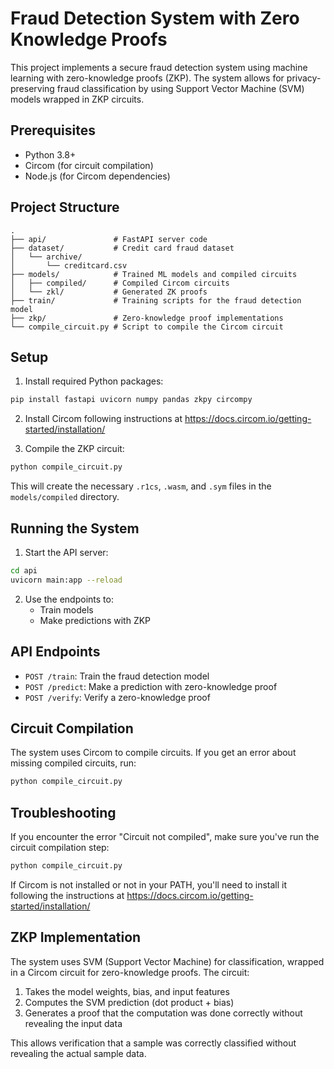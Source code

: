# Fraud Detection System with Zero Knowledge Proofs

This project implements a secure fraud detection system using machine learning with zero-knowledge proofs (ZKP). The system allows for privacy-preserving fraud classification by using Support Vector Machine (SVM) models wrapped in ZKP circuits.

## Prerequisites

- Python 3.8+
- Circom (for circuit compilation)
- Node.js (for Circom dependencies)

## Project Structure

```
.
├── api/               # FastAPI server code
├── dataset/           # Credit card fraud dataset
│   └── archive/
│       └── creditcard.csv
├── models/            # Trained ML models and compiled circuits
│   ├── compiled/      # Compiled Circom circuits 
│   └── zkl/           # Generated ZK proofs
├── train/             # Training scripts for the fraud detection model
├── zkp/               # Zero-knowledge proof implementations
└── compile_circuit.py # Script to compile the Circom circuit
```

## Setup

1. Install required Python packages:

```bash
pip install fastapi uvicorn numpy pandas zkpy circompy
```

2. Install Circom following instructions at https://docs.circom.io/getting-started/installation/

3. Compile the ZKP circuit:

```bash
python compile_circuit.py
```

This will create the necessary `.r1cs`, `.wasm`, and `.sym` files in the `models/compiled` directory.

## Running the System

1. Start the API server:

```bash
cd api
uvicorn main:app --reload
```

2. Use the endpoints to:
   - Train models
   - Make predictions with ZKP

## API Endpoints

- `POST /train`: Train the fraud detection model
- `POST /predict`: Make a prediction with zero-knowledge proof
- `POST /verify`: Verify a zero-knowledge proof

## Circuit Compilation

The system uses Circom to compile circuits. If you get an error about missing compiled circuits, run:

```bash
python compile_circuit.py
```

## Troubleshooting

If you encounter the error "Circuit not compiled", make sure you've run the circuit compilation step:

```bash
python compile_circuit.py
```

If Circom is not installed or not in your PATH, you'll need to install it following the instructions at https://docs.circom.io/getting-started/installation/

## ZKP Implementation

The system uses SVM (Support Vector Machine) for classification, wrapped in a Circom circuit for zero-knowledge proofs. The circuit:

1. Takes the model weights, bias, and input features
2. Computes the SVM prediction (dot product + bias)
3. Generates a proof that the computation was done correctly without revealing the input data

This allows verification that a sample was correctly classified without revealing the actual sample data.
